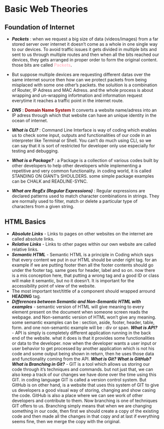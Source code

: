 # Basic Web Theories
## Foundation of Internet
- **_Packets_** : when we request a big size of data (videos/images) from a far stored server over internet it doesn’t come as a whole in one single way to our devices. To avoid traffic issues it gets divided in multiple bits and sent to us through multiple routes and then when all the bits reached our devices, they gets arranged in proper order to form the original content. those bits are called <b style="color:pink">Packets</b>.
- But suppose multiple devices are requesting different datas over the same internet source then how can we protect packets from being misplaced with some one other’s packets. the soluition is a combination of Router, IP Adress and MAC Adress. and the whole process is about wrapping and un-wrapping infortmation and information request everytime it reaches a traffic point in the internet route.
- **_DNS_** : <b style="color:darkred">Domain Name System</b> It converts a website name/adress into an IP adress through which that website can have an unique identity in the ocean of internet.

- _**What is CLI?**_ : Command Line Interface is way of coding which enables us to check some input, outputs and functionalities of our code in an interpreter like Terminal or Shell. You can’t do much using CLI, so we can say that it is sort of restricted for developer only use especially for testing and debugging.
- _**What is a Package?**_ : a Package is a collection of various codes built by other developers to help other developers while implementing a repetitive and very common functionality. in coding world, it is called STANDING ON GIANT’s SHOULDERS. some simple package examples can be CHALK and READLINE-SYNC.
- _**What are RegEx (Regular Expressions)**_ : Regular expressions are declared patterns used to match character combinations in strings. They are normally used to filter, match or delete a  particular type of characters from a given string.
## HTML Basics
- **_Absolute Links_** - Links to pages on other websites on the internet are called absolute links.
- **_Relative Links_** - Links to other pages within our own website are called relative links.
- **_Semantic HTML_** - Semantic HTML is a principle in Coding which says that every content we put in our HTML should be under right tag. for an example if we are putting footer then all the footer contents should go under the footer tag. same goes for header, label and so on. now there is a mis conception here, that putting a wrong tag and a good ID or class will make it semantic, but no it doesn’t. It is important for the accessibility point of view of the website. 
- The most important text/tittle of a component should wrapped arround **HEADING** tag.
- **_Differences between Semantic and Non-Semantic HTML with examples_** - semantic version of HTML will give meaning to every element present on the document when someone screen reads the webpage. and Non-semantic version of HTML won’t give any meaning. some semantic examples can be : section, aside, footer, header, table, form. and one non-semantic example will be : div or span.
**_What is API?_** - API is simply is completely different application running in the back end of the website. what it does is that it provides some functionalities or data to the developer. now when the developer wants a user input or user behavior to get processed by another application which is not his code and some output being shown in return, then he uses those data and functionality coming from the API.
**_What is Git? What is GitHub? What is Branching in Git?_** - GIT is a tool which allows us storing our code through it’s techniques and commands. but not just that, we can also keep a track of our changes we have done over the time using this GIT. in coding language GIT is called a version control system. But GitHub is on other hand, is a website that uses this system of GIT to give us developers a good visual way of storing, changing and show casing the code. GitHub is also a place where we can see work of other developers and contribute to them. Now branching is one of techniques GIT offers to us. Branching simply means that when we are changing something in our code, then first we should create a copy of the existing code and then made all the changes in that copy and at last if everything seems fine, then we merge the copy with the original.